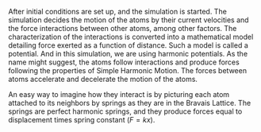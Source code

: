 

After initial conditions are set up, and the simulation is
started. The simulation decides the motion of the atoms by their current
velocities and the force interactions between other atoms, among other factors.
The characterization of the interactions is converted into a mathematical model
detailing force exerted as a function of distance. Such a model is called a
potential. And in this simulation, we are using harmonic potentials. As the
name might suggest, the atoms follow interactions and produce forces following
the properties of Simple Harmonic Motion. The forces between atoms accelerate 
and decelerate the motion of the atoms.  

An easy way to imagine how they interact is by picturing each atom attached to its neighbors by springs as they are in the  Bravais Lattice. The springs are perfect harmonic springs, and they produce forces equal to displacement times spring constant $(F = kx)$.